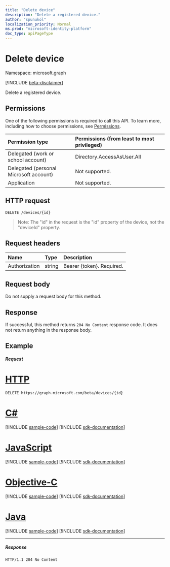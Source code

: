 ```yaml
---
title: "Delete device"
description: "Delete a registered device."
author: "spunukol"
localization_priority: Normal
ms.prod: "microsoft-identity-platform"
doc_type: apiPageType
---
```


# Delete device

Namespace: microsoft.graph

[!INCLUDE [beta-disclaimer](../../includes/beta-disclaimer.md)]

Delete a registered device.

## Permissions
One of the following permissions is required to call this API. To learn more, including how to choose permissions, see [Permissions](/graph/permissions-reference).


|Permission type      | Permissions (from least to most privileged)              |
|:--------------------|:---------------------------------------------------------|
|Delegated (work or school account) | Directory.AccessAsUser.All |
|Delegated (personal Microsoft account) | Not supported.    |
|Application | Not supported. |

## HTTP request
<!-- { "blockType": "ignored" } -->
```http
DELETE /devices/{id}

```

> Note: The "id" in the request is the "id" property of the device, not the "deviceId" property.

## Request headers
| Name       | Type | Description|
|:---------------|:--------|:----------|
| Authorization  | string  | Bearer {token}. Required. |

## Request body
Do not supply a request body for this method.

## Response

If successful, this method returns `204 No Content` response code. It does not return anything in the response body.

## Example
##### Request


# [HTTP](#tab/http)
<!-- {
  "blockType": "request",
  "name": "delete_device"
}-->
```http
DELETE https://graph.microsoft.com/beta/devices/{id}
```
# [C#](#tab/csharp)
[!INCLUDE [sample-code](../includes/snippets/csharp/delete-device-csharp-snippets.md)]
[!INCLUDE [sdk-documentation](../includes/snippets/snippets-sdk-documentation-link.md)]

# [JavaScript](#tab/javascript)
[!INCLUDE [sample-code](../includes/snippets/javascript/delete-device-javascript-snippets.md)]
[!INCLUDE [sdk-documentation](../includes/snippets/snippets-sdk-documentation-link.md)]

# [Objective-C](#tab/objc)
[!INCLUDE [sample-code](../includes/snippets/objc/delete-device-objc-snippets.md)]
[!INCLUDE [sdk-documentation](../includes/snippets/snippets-sdk-documentation-link.md)]

# [Java](#tab/java)
[!INCLUDE [sample-code](../includes/snippets/java/delete-device-java-snippets.md)]
[!INCLUDE [sdk-documentation](../includes/snippets/snippets-sdk-documentation-link.md)]

---

##### Response

<!-- {
  "blockType": "response",
  "truncated": true
} -->
```http
HTTP/1.1 204 No Content
```

<!-- uuid: 8fcb5dbc-d5aa-4681-8e31-b001d5168d79
2015-10-25 14:57:30 UTC -->
<!--
{
  "type": "#page.annotation",
  "description": "Delete device",
  "keywords": "",
  "section": "documentation",
  "tocPath": "",
  "suppressions": [
  ]
}
-->
